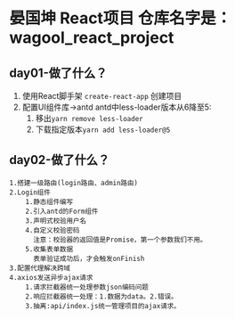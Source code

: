 
# 晏国坤 React项目    仓库名字是：wagool_react_project

## day01-做了什么？
  1. 使用React脚手架 `create-react-app` 创建项目
  2. 配置UI组件库->antd
    antd中less-loader版本从6降至5:
      1. 移出`yarn remove less-loader`
      2. 下载指定版本`yarn add less-loader@5`
      
## day02-做了什么？
    1.搭建一级路由(login路由、admin路由)
    2.Login组件
        1.静态组件编写
        2.引入antd的Form组件
        3.声明式校验用户名
        4.自定义校验密码
          注意：校验器的返回值是Promise，第一个参数我们不用。
        5.收集表单数据
          表单验证成功后，才会触发onFinish
    3.配置代理解决跨域
    4.axios发送异步ajax请求
        1.请求拦截器统一处理参数json编码问题
        2.响应拦截器统一处理：1.数据为data。2.错误。
        3.抽离:api/index.js统一管理项目的ajax请求。
